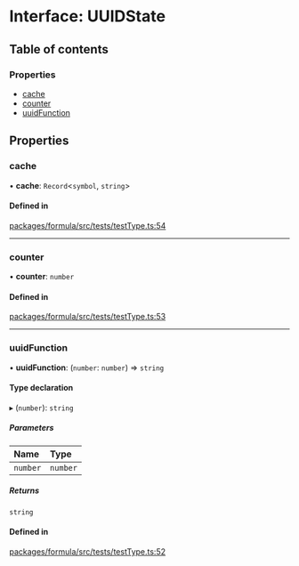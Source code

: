 # Interface: UUIDState

## Table of contents

### Properties

- [cache](UUIDState.md#cache)
- [counter](UUIDState.md#counter)
- [uuidFunction](UUIDState.md#uuidfunction)

## Properties

### <a id="cache" name="cache"></a> cache

• **cache**: `Record`<`symbol`, `string`\>

#### Defined in

[packages/formula/src/tests/testType.ts:54](https://github.com/mashcard/mashcard/blob/main/packages/formula/src/tests/testType.ts#L54)

___

### <a id="counter" name="counter"></a> counter

• **counter**: `number`

#### Defined in

[packages/formula/src/tests/testType.ts:53](https://github.com/mashcard/mashcard/blob/main/packages/formula/src/tests/testType.ts#L53)

___

### <a id="uuidfunction" name="uuidfunction"></a> uuidFunction

• **uuidFunction**: (`number`: `number`) => `string`

#### Type declaration

▸ (`number`): `string`

##### Parameters

| Name | Type |
| :------ | :------ |
| `number` | `number` |

##### Returns

`string`

#### Defined in

[packages/formula/src/tests/testType.ts:52](https://github.com/mashcard/mashcard/blob/main/packages/formula/src/tests/testType.ts#L52)
